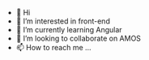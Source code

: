 - 👋 Hi
- 👀 I’m interested in front-end 
- 🌱 I’m currently learning Angular
- 💞️ I’m looking to collaborate on AMOS
- 📫 How to reach me ...

<!---
tomasstt/tomasstt is a ✨ special ✨ repository because its `README.md` (this file) appears on your GitHub profile.
You can click the Preview link to take a look at your changes.
--->
